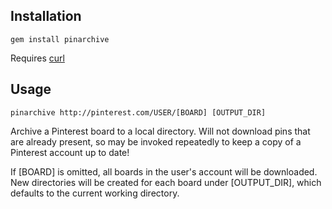 ## Installation

```gem install pinarchive```

Requires [curl](http://curl.haxx.se/)

## Usage

```pinarchive http://pinterest.com/USER/[BOARD] [OUTPUT_DIR]```

Archive a Pinterest board to a local directory. Will not download pins
that are already present, so may be invoked repeatedly to keep a copy
of a Pinterest account up to date!

If [BOARD] is omitted, all boards in the user's account will be downloaded.
New directories will be created for each board under [OUTPUT_DIR], which
defaults to the current working directory.
